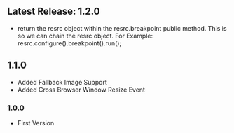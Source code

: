 ## Latest Release: 1.2.0

* return the resrc object within the resrc.breakpoint public method. This is so we can chain the resrc object. For Example: resrc.configure().breakpoint().run();

## 1.1.0

* Added Fallback Image Support
* Added Cross Browser Window Resize Event

### 1.0.0

* First Version